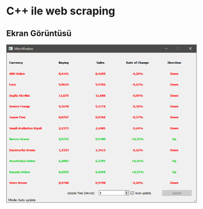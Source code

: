 # C++ ile web scraping
## Ekran Görüntüsü

![Ekran Görüntüsü](https://raw.githubusercontent.com/engincn/QWebScraping/master/screenshot1.PNG)


